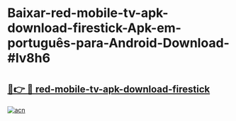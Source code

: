 # Baixar-red-mobile-tv-apk-download-firestick-Apk-em-português​-para-Android-Download-#lv8h6

# <h2><a href="https://ainizakaria.my?title=red-mobile-tv-apk-download-firestick&ref=24M">🔗👉 🔴 red-mobile-tv-apk-download-firestick</a></h2>

[![acn](https://github.com/user-attachments/assets/0f9c940e-d8b0-45ae-aac7-cd30a18b3e1c)](https://ainizakaria.my?title=red-mobile-tv-apk-download-firestick&ref=24M)

